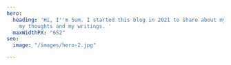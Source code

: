 ```yaml
---
hero:
  heading: 'Hi, I''m Sum. I started this blog in 2021 to share about my projects,
    my thoughts and my writings. '
  maxWidthPX: "652"
seo:
  image: "/images/hero-2.jpg"

---
```

